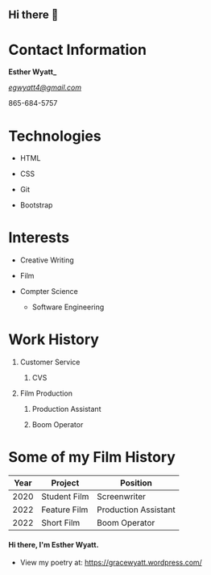 ## Hi there 👋
# Contact Information

**Esther Wyatt_**<br/>

*egwyatt4@gmail.com*<br/>

865-684-5757

# Technologies

- HTML

- CSS

- Git

- Bootstrap


# Interests 

* Creative Writing 

* Film
  
* Compter Science

  * Software Engineering 


# Work History 

1. Customer Service
   
   1. CVS   

1. Film Production

   1. Production Assistant

   1. Boom Operator 


# Some of my Film History
Year | Project | Position
------|-----|--------
2020 | Student Film | Screenwriter
2022 | Feature Film | Production Assistant
2022 | Short Film | Boom Operator

 

#### Hi there, I'm Esther Wyatt.

- View my poetry at: https://gracewyatt.wordpress.com/
<!--
**egwyatt/egwyatt** is a ✨ _special_ ✨ repository because its `README.md` (this file) appears on your GitHub profile.

Here are some ideas to get you started:

- 🔭 I’m currently working on ...
- 🌱 I’m currently learning ...
- 👯 I’m looking to collaborate on ...
- 🤔 I’m looking for help with ...
- 💬 Ask me about ...
- 📫 How to reach me: ...
- 😄 Pronouns: ...
- ⚡ Fun fact: ...
-->
